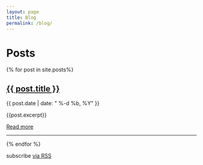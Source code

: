 ```yaml
---
layout: page
title: Blog
permalink: /blog/
---
```

<h1 class="page-heading">Posts</h1>
  {% for post in site.posts%}
  <h2>
    <a class="post-link" href="{{ post.url | prepend: site.baseurl }}" title="Permanent link to {{ post.url | prepend: site.baseurl }}">{{ post.title }}</a>
  </h2>
    <p>
      <time datetime="{{post.date}}"{{post.date | date: "%-d %b, %Y "}}></time>
      <span class="post-meta">{{ post.date | date: " %-d %b, %Y" }}</span>
      <p>{{post.excerpt}}</p>
      <a href="{{ post.url | prepend: site.baseurl }}">Read more</a>
      <hr>
    </p>


  {% endfor %}
</div>

<p class="rss-subscribe">subscribe <a href="{{ "/feed.xml" | prepend: site.baseurl }}">via RSS</a></p>
